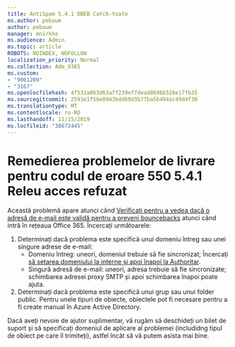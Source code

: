 ```yaml
---
title: AntiSpam 5.4.1 DBEB Catch-toate
ms.author: pebaum
author: pebaum
manager: mnirkhe
ms.audience: Admin
ms.topic: article
ROBOTS: NOINDEX, NOFOLLOW
localization_priority: Normal
ms.collection: Adm_O365
ms.custom:
- "9001209"
- "3167"
ms.openlocfilehash: 4f531a063d63aff239ef7dead869bb526e17fb35
ms.sourcegitcommit: 2591e1f56e8943bddb9d3b77ba5b494ac49d4f30
ms.translationtype: MT
ms.contentlocale: ro-RO
ms.lasthandoff: 11/15/2019
ms.locfileid: "38672445"
---
```

# <a name="fix-delivery-issues-for-error-code-550-541-relay-access-denied"></a>Remedierea problemelor de livrare pentru codul de eroare 550 5.4.1 Releu acces refuzat

Această problemă apare atunci când [Verificați pentru a vedea dacă o adresă de e-mail este validă pentru a preveni bouncebacks](https://docs.microsoft.com/exchange/mail-flow-best-practices/use-directory-based-edge-blocking) atunci când intră în rețeaua Office 365. Încercați următoarele:

1. Determinați dacă problema este specifică unui domeniu întreg sau unei singure adrese de e-mail:
    - Domeniu întreg: uneori, domeniul trebuie să fie sincronizat; Încercați [să setarea domeniului la interne și apoi înapoi la Authoritar](https://docs.microsoft.com/exchange/mail-flow-best-practices/manage-accepted-domains/manage-accepted-domains).
    - Singură adresă de e-mail: uneori, adresa trebuie să fie sincronizate; schimbarea adresei proxy SMTP și apoi schimbarea înapoi poate ajuta.
2. Determinați dacă problema este specifică unui grup sau unui folder public. Pentru unele tipuri de obiecte, obiectele pot fi necesare pentru a fi create manual în Azure Active Directory.

Dacă aveți nevoie de ajutor suplimentar, vă rugăm să deschideți un bilet de suport și să specificați domeniul de aplicare al problemei (includidng tipul de obiect pe care îl trimiteți), astfel încât să vă putem asista mai bine.